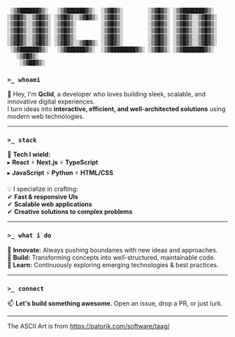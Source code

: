 ```txt
 ░▒▓██████▓▒░   ░▒▓██████▓▒░  ░▒▓█▓▒░        ░▒▓█▓▒░ ░▒▓███████▓▒░        
░▒▓█▓▒░░▒▓█▓▒░ ░▒▓█▓▒░░▒▓█▓▒░ ░▒▓█▓▒░        ░▒▓█▓▒░ ░▒▓█▓▒░░▒▓█▓▒░       
░▒▓█▓▒░░▒▓█▓▒░ ░▒▓█▓▒░        ░▒▓█▓▒░        ░▒▓█▓▒░ ░▒▓█▓▒░░▒▓█▓▒░       
░▒▓█▓▒░░▒▓█▓▒░ ░▒▓█▓▒░        ░▒▓█▓▒░        ░▒▓█▓▒░ ░▒▓█▓▒░░▒▓█▓▒░       
░▒▓█▓▒░░▒▓█▓▒░ ░▒▓█▓▒░        ░▒▓█▓▒░        ░▒▓█▓▒░ ░▒▓█▓▒░░▒▓█▓▒░       
░▒▓█▓▒░░▒▓█▓▒░ ░▒▓█▓▒░░▒▓█▓▒░ ░▒▓█▓▒░        ░▒▓█▓▒░ ░▒▓█▓▒░░▒▓█▓▒░       
 ░▒▓██████▓▒░   ░▒▓██████▓▒░  ░▒▓████████▓▒░ ░▒▓█▓▒░ ░▒▓███████▓▒░        
   ░▒▓█▓▒░                                                                
    ░▒▓██▓▒░                                                              
```

### `>_ whoami`  
👋 Hey, I'm **Qclid**, a developer who loves building sleek, scalable, and innovative digital experiences.  
I turn ideas into **interactive, efficient, and well-architected solutions** using modern web technologies.  

---

### `>_ stack`  
🚀 **Tech I wield:**  
▸ **React** ⚡ **Next.js** ⚡ **TypeScript**  
▸ **JavaScript** ⚡ **Python** ⚡ **HTML/CSS**  

💡 I specialize in crafting:  
✔ **Fast & responsive UIs**  
✔ **Scalable web applications**  
✔ **Creative solutions to complex problems**  

---

### `>_ what i do`  
🔹 **Innovate:** Always pushing boundaries with new ideas and approaches.  
🔹 **Build:** Transforming concepts into well-structured, maintainable code.  
🔹 **Learn:** Continuously exploring emerging technologies & best practices.  

---

### `>_ connect`  
📫 **Let's build something awesome.** Open an issue, drop a PR, or just lurk.  

---





The ASCII Art is from https://patorjk.com/software/taag/
